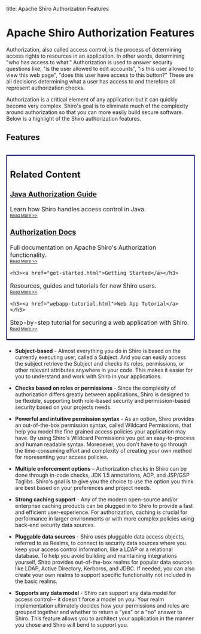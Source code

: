 title: Apache Shiro Authorization Features

# Apache Shiro Authorization Features

Authorization, also called access control, is the process of determining access rights to resources in an application.  In other words, determining "who has access to what."  Authorization is used to answer security questions like, "is the user allowed to edit accounts", "is this user allowed to view this web page", "does this user have access to this button?"  These are all decisions determining what a user has access to and therefore all represent authorization checks.

Authorization is a critical element of any application but it can quickly become very complex.  Shiro's goal is to eliminate much of the complexity around authorization so that you can more easily build secure software. Below is a highlight of the Shiro authorization features. 

## Features

<table align="right" width="275" style="margin-left: 20px; margin-bottom: 20px; border-style: solid; border-width: 2px; border-color: navy" cellpadding="10px">

<tr>
<td>
<div id="border">
  <h2>Related Content</h2>
 
  <h3><a href="java-authorization-guide.html">Java Authorization Guide</a></h3>
  <p>Learn how Shiro handles access control in Java. </br><span style="font-size:11"><a href="java-authorization-guide.html">Read More &gt;&gt;</a></span></p>	
	
  <h3><a href="authorization.html">Authorization Docs</a></h3>
  <p>Full documentation on Apache Shiro's Authorization functionality. </br><span style="font-size:11"><a href="authorization.html">Read More &gt;&gt;</a></span></p>
  
	<h3><a href="get-started.html">Getting Started</a></h3>
  <p>Resources, guides and tutorials for new Shiro users. </br><span style="font-size:11"><a href="get-started.html">Read More &gt;&gt;</a></span></p>	

	<h3><a href="webapp-tutorial.html">Web App Tutorial</a></h3>
  <p>Step-by-step tutorial for securing a web application with Shiro. </br><span style="font-size:11"><a href="webapp-tutorial.html">Read More &gt;&gt;</a></span></p>
	
</div>
</td>
</tr>
</table>

*   **Subject-based** - Almost everything you do in Shiro is based on the currently executing user, called a Subject.  And you can easily access the subject retrieve the Subject and checks its roles, permissions, or other relevant attributes anywhere in your code.  This makes it easier for you to understand and work with Shiro in your applications.

*   **Checks based on roles or permissions** - Since the complexity of authorization differs greatly between applications, Shiro is designed to be flexible, supporting both role-based security and permission-based security based on your projects needs.

*   **Powerful and intuitive permission syntax** - As an option, Shiro provides an out-of-the-box permission syntax, called Wildcard Permissions, that help you model the fine grained access policies your application may have. By using Shiro's Wildcard Permissions you get an easy-to-process and human readable syntax.  Moreoever, you don't have to go through the time-consuming effort and complexity of creating your own method for representing your access policies.

*   **Multiple enforcement options** &#8211; Authorization checks in Shiro can be done through in-code checks, JDK 1.5 annotations, AOP, and JSP/GSP Taglibs.  Shiro's goal is to give you the choice to use the option you think are best based on your preferences and project needs.

*   **Strong caching support** - Any of the modern open-source and/or enterprise caching products can be plugged in to Shiro to provide a fast and efficient user-experience. For authorization, caching is crucial for performance in larger environments or with more complex policies using back-end security data sources.

*   **Pluggable data sources** - Shiro uses pluggable data access objects, referred to as Realms, to connect to security data sources where you keep your access control information, like a LDAP or a relational database.  To help you avoid building and maintaining integrations yourself, Shiro provides out-of-the-box realms for popular data sources like LDAP, Active Directory, Kerboros, and JDBC.  If needed, you can also create your own realms to support specific functionality not included in the basic realms.

*   **Supports any data model** - Shiro can support any data model for access control-- it doesn't force a model on you. Your realm implementation ultimately decides how your permissions and roles are grouped together and whether to return a "yes" or a "no" answer to Shiro.  This feature allows you to architect your application in the manner you chose and Shiro will bend to support you.
<input type="hidden" id="ghEditPage" value="authorization-features.md"></input>

